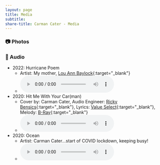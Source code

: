 ```yaml
---
layout: page
title: Media
subtitle: 
share-title: Carman Cater - Media
---
```


### :camera: Photos

### :microphone: Audio
- 2022: Hurricane Poem
    - Artist: My mother, [Lou Ann Baylock](https://www.linkedin.com/in/lou-ann-b-941a27163/){:target="_blank"}
    - <audio controls src="/assets/audio/Mom Hurricane Poem 2022.m4a"></audio>
- 2020: Hit Me With Your Car(man)  
    - Cover by: Carman Cater, Audio Engineer: [Ricky Bensics](https://www.linkedin.com/in/rickybensics/){:target="_blank"}, Lyrics: [Value Select](https://www.youtube.com/@ValueSelectTV){:target="_blank"}, Melody: [B-Ray](https://www.youtube.com/watch?v=k857d-_kbk0&t=0s){:target="_blank"}
    - <audio controls src="/assets/audio/hit me with your carman.mp3"></audio>
- 2020: Ocean 
    - Artist: Carman Cater...start of COVID lockdown, keeping busy!
    - <audio controls src="/assets/audio/Ocean.m4a"></audio>
